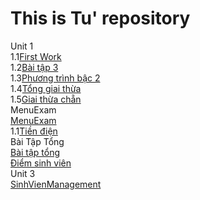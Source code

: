 # This is Tu' repository 
Unit 1</br>
    1.1<a href="https://github.com/FASTTRACKSE/FTJD1801_JavaCore/commit/11e9ee0a969add5a26bd194dad0e46cbacd49b94">First Work</a></br>
    1.2<a href="https://github.com/FASTTRACKSE/FTJD1801_JavaCore/commit/02ba354ddf064ede4e0659bd5eaf74af0347b6c3">Bài tập 3</a></br>
    1.3<a href="https://github.com/FASTTRACKSE/FTJD1801_JavaCore/commit/d8e2fd4143b3888343946daa2cbb4aa0a84c3ea7">Phương trình bậc 2</a></br>
    1.4<a href="https://github.com/FASTTRACKSE/FTJD1801_JavaCore/commit/0be1c80ca5e5177d47f6f5575905a0612da0adf7">Tổng giai thừa</a></br>
    1.5<a href="https://github.com/FASTTRACKSE/FTJD1801_JavaCore/commit/e35b1cbf3ecf2ba9e9ff3797d640ab9e3ad07584">Giai thừa chẵn</a></br>
MenuExam</br>
<a href="https://github.com/FASTTRACKSE/FTJD1801_JavaCore/commit/ea7f8fe1988f4afde5a122050b14b547e0a638b2">MenuExam</a></br>
    1.1<a href="https://github.com/FASTTRACKSE/FTJD1801_JavaCore/commit/265f7d675759507071d6f4f60f9b77c085459ad6">Tiền điện<a></br>
Bài Tập Tổng</br>
    <a href="https://github.com/FASTTRACKSE/FTJD1801_JavaCore/commit/c027b51127b92b70e6e392bd678def2855d17f28">Bài tập tổng<a></br>
    <a href="https://github.com/FASTTRACKSE/FTJD1801_JavaCore/commit/bd91f70c83d8fad6c849ff510b02a567eee95e03">Điểm sinh viên </a></br>
Unit 3</br>
    <a href="https://github.com/FASTTRACKSE/FTJD1801_JavaCore/commit/ff4960c3d8a84e8bd1b32a5538ee133bdb9f2b28">SinhVienManagement</a></br>
